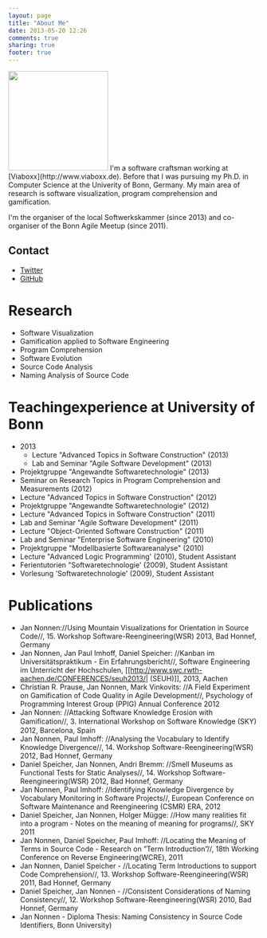 ```yaml
---
layout: page
title: "About Me"
date: 2013-05-20 12:26
comments: true
sharing: true
footer: true
---
```


<img src="/about/avatar.png" width="200px" height="200px"  />
I'm a software craftsman working at [Viaboxx](http://www.viaboxx.de). Before that I was pursuing my Ph.D. in Computer Science at the Univerity of Bonn, Germany. My main area of research is software visualization, program comprehension and gamification.

I'm the organiser of the local Softwerkskammer (since 2013) and co-organiser of the Bonn Agile Meetup (since 2011).

## Contact
* [Twitter](http://twitter.com/jnonnen)
* [GitHub](http://github.com/helvalius)



# Research
  * Software Visualization
  * Gamification applied to Software Engineering
  * Program Comprehension
  * Software Evolution
  * Source Code Analysis
  * Naming Analysis of Source Code



# Teachingexperience at University of Bonn
  * 2013
    * Lecture "Advanced Topics in Software Construction" (2013)
    * Lab and Seminar "Agile Software Development" (2013)
  * Projektgruppe "Angewandte Softwaretechnologie" (2013)
  * Seminar on Research Topics in Program Comprehension and Measurements (2012)
  * Lecture "Advanced Topics in Software Construction" (2012)
  * Projektgruppe "Angewandte Softwaretechnologie" (2012)
  * Lecture "Advanced Topics in Software Construction" (2011)
  * Lab and Seminar "Agile Software Development" (2011)
  * Lecture "Object-Oriented Software Construction"  (2011)
  * Lab and Seminar "Enterprise Software Engineering" (2010)
  * Projektgruppe "Modellbasierte Softwareanalyse" (2010)
  * Lecture "Advanced Logic Programming' (2010), Student Assistant
  * Ferientutorien "Softwaretechnologie' (2009), Student Assistant
  * Vorlesung 'Softwaretechnologie' (2009), Student Assistant

# Publications
  * Jan Nonnen://Using Mountain Visualizations for Orientation in Source Code//, 15. Workshop Software-Reengineering(WSR) 2013, Bad Honnef, Germany
  * Jan Nonnen, Jan Paul Imhoff, Daniel Speicher: //Kanban im Universitätspraktikum - Ein Erfahrungsbericht//, Software Engineering im Unterricht der Hochschulen, [[http://www.swc.rwth-aachen.de/CONFERENCES/seuh2013/| (SEUH)]],  2013, Aachen
  * Christian R. Prause, Jan Nonnen, Mark Vinkovits: //A Field Experiment on Gamification of Code Quality in Agile Development//, Psychology of Programming Interest Group (PPIG) Annual Conference 2012
  * Jan Nonnen: //Attacking Software Knowledge Erosion with Gamiﬁcation//,  3. International Workshop on Software Knowledge (SKY) 2012, Barcelona, Spain
  * Jan Nonnen, Paul Imhoff: //Analysing the Vocabulary to Identify Knowledge Divergence//, 14. Workshop Software-Reengineering(WSR) 2012, Bad Honnef, Germany
  * Daniel Speicher, Jan Nonnen, Andri Bremm: //Smell Museums as Functional Tests for Static Analyses//, 14. Workshop Software-Reengineering(WSR) 2012, Bad Honnef, Germany
  * Jan Nonnen, Paul Imhoff: //Identifying Knowledge Divergence by Vocabulary Monitoring in Software Projects//,  European Conference on Software Maintenance and Reengineering (CSMR) ERA, 2012
  * Daniel Speicher, Jan Nonnen, Holger Mügge: //How many realities fit into a program - Notes on the meaning of meaning for programs//, SKY 2011
  * Jan Nonnen, Daniel Speicher, Paul Imhoff: //Locating the Meaning of Terms in Source Code - Research on ”Term Introduction”//, 18th Working Conference on Reverse Engineering(WCRE), 2011
  * Jan Nonnen, Daniel Speicher - //Locating Term Introductions to support Code Comprehension//, 13.  Workshop Software-Reengineering(WSR) 2011, Bad Honnef, Germany
  * Daniel Speicher, Jan Nonnen - //Consistent Considerations of Naming Consistency//, 12. Workshop Software-Reengineering(WSR) 2010, Bad Honnef, Germany
  * Jan Nonnen - Diploma Thesis: Naming Consistency in Source Code Identifiers, Bonn University)
